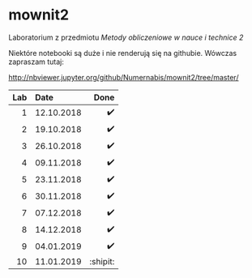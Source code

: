 ﻿# mownit2
Laboratorium z przedmiotu _Metody obliczeniowe w nauce i technice 2_

Niektóre notebooki są duże i nie renderują się na githubie.
Wówczas zapraszam tutaj: 

http://nbviewer.jupyter.org/github/Numernabis/mownit2/tree/master/

| Lab| Date         | Done |
|---:|:-------------| ----:|
| 1  | 12.10.2018   | :heavy_check_mark: |
| 2  | 19.10.2018   | :heavy_check_mark: |
| 3  | 26.10.2018   | :heavy_check_mark: |
| 4  | 09.11.2018   | :heavy_check_mark: |
| 5  | 23.11.2018   | :heavy_check_mark: |
| 6  | 30.11.2018   | :heavy_check_mark: |
| 7  | 07.12.2018   | :heavy_check_mark: |
| 8  | 14.12.2018   | :heavy_check_mark: |
| 9  | 04.01.2019   | :heavy_check_mark: |
| 10 | 11.01.2019   | :shipit: |
